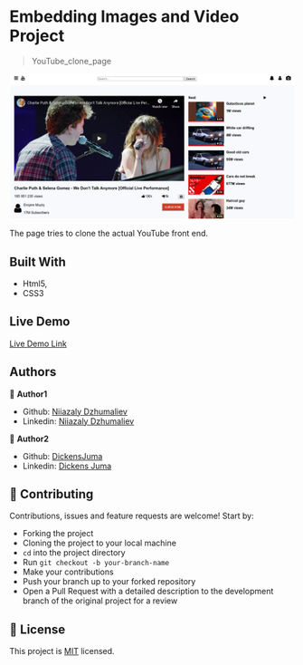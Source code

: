 
# Embedding Images and Video Project

> YouTube_clone_page

![screenshot](/img/screenshot.png)

The page tries to clone the actual YouTube front end.

## Built With

- Html5,
- CSS3

## Live Demo

[Live Demo Link](https://raw.githack.com/diamondas1993/YouTube_clone_page/revised_page/index.html)


## Authors

👤 **Author1**

- Github: [Niiazaly Dzhumaliev](https://github.com/diamondas1993)
- Linkedin: [Niiazaly Dzhumaliev](https://www.linkedin.com/in/niiazaly-dzhumaliev-117707132/)

👤 **Author2**

- Github: [DickensJuma](https://github.com/DickensJuma)
- Linkedin: [Dickens Juma](https://www.linkedin.com/in/dickens-juma-363061182/)

## 🤝 Contributing

Contributions, issues and feature requests are welcome! Start by:
* Forking the project
* Cloning the project to your local machine
* `cd` into the project directory
* Run `git checkout -b your-branch-name`
* Make your contributions
* Push your branch up to your forked repository
* Open a Pull Request with a detailed description to the development branch of the original project for a review

## 📝 License

This project is [MIT](https://opensource.org/licenses/MIT) licensed.
